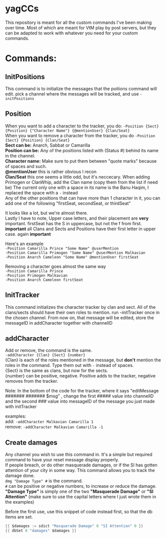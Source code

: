 # yagCCs
This repository is meant for all the custom commands I've been making over time. Most of which are meant for VtM play by post servers, but they can be adapted to work with whatever you need for your custom commands.  
  
# Commands:  
## InitPositions
This command is to initialize the messages that the poitions command will edit. pick a channel where the messages will be tracked, and use `-initPositions`  
  
## Position  
When you want to add a character to the tracker, you do: `-Position {Sect} {Position} {"Character Name"} {@mentionUser} {Clan/Seat}`  
When you want to remove a character from the tracker, you do `-Position {Sect} {Position} {Clan/Seat}`  
**Sect can be:** Anarch, Sabbat or Camarilla  
**Position can be:** Any of the positions listed with (Status #) behind its name in the channel.   
**Character name:** Make sure to put them between "quote marks" because of spaces and such.  
**@mentionUser** this is rather obvious I recon  
**Clan/Seat** this one seems a little odd, but it's neccecary. When adding Primogen or ClanWhip, add the Clan name (copy them from the list if need be) The current only one with a space in its name is the Banu Haqim, I replaced the space with a `-` instead  
Any of the other positions that can have more than 1 character in it, you can add one of the following "firstSeat, secondSeat, or thirdSeat"  
  
It looks like a lot, but we're almost there.  
Lastly I have to note, Upper case letters, and their placement are **very** important. firstSeat has the S in uppercase, but not the f from first. **important**
all Clans and Sects and Positions have their first letter in upper case. again **important**  
  
  
Here's an example  
`-Position Camarilla Prince "Some Name" @userMention`  
`-Position Camarilla Primogen "Some Name" @userMention Malkavian`  
`-Position Anarch Cameleon "Some Name" @mentionUser firstSeat`  
  
Removing a character goes almost the same way  
`-Position Camarilla Prince`  
`-Position Primogen Malkavian`  
`-Position Anarch Cameleon firstSeat`  
  
## InitTracker  
This command initializes the character tracker by clan and sect. All of the clans/sects should have their own roles to mention. run -initTracker once in the chosen channel. From now on, that message will be edited, store the messageID in addCharacter together with channelID  
  
## addCharacter  
Add or remove, the command is the same.  
`-addCharacter {Clan} {Sect} {number}`  
{Clan} is each of the roles mentioned in the message, but **don't** mention the roles in the command. Type them out with `-` instead of spaces.  
{Sect} is the same as clans, but now for the sects.  
{number} can be positive, negative. Positive adds to the tracker, negative removes from the tracker.  
  
Note: In the bottom of the code for the tracker, where it says "editMessage ####### ####### $msg" , change the first ##### value into channelID and the second ### value into messageID of the message you just made with initTracker  
  
examples:  
add: `-addCharacter Malkavian Camarilla 1`  
remove: `-addCharacter Malkavian Camarilla -1`  
  
## Create damages  
  
Any channel you wish to use this command in. It's a simple but required command to have your reset message display properly.  
If people breach, or do other masquerade damages, or if the SI has gotten attention of your city in some way. This command allows you to track the damage done.  
`dmg "Damage Type" #` is the command.   
`#` can be positive or negative numbers, to increase or reduce the damage.  
**"Damage Type"** is simply one of the two **"Masquerade Damage"** or **"SI Attention"** (make sure to use the capital letters where I just wrote them in the examples)  
  
Before the first use, use this snippet of code instead first, so that the db items are set.  
```go
{{ $damages := sdict "Masquerade Damage" 0 "SI Attention" 0 }}  
{{ dbSet 0 "damages" $damages }}  
```  

